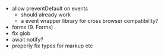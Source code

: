 - allow preventDefault on events
  - should already work
  - a event wrapper library for cross browser compatibility?
- forms (9. Forms)
- fix glob
- await notify?
- properly fix types for markup etc
